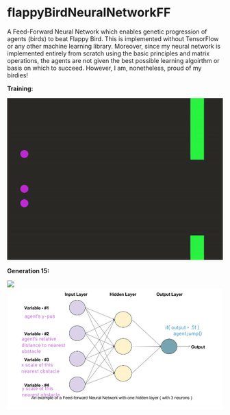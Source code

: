 # flappyBirdNeuralNetworkFF
A Feed-Forward Neural Network which enables genetic progression of agents (birds) to beat Flappy Bird.
This is implemented without TensorFlow or any other machine learning library.
Moreover, since my neural network is implemented entirely from scratch using the basic principles and matrix operations, the agents are not given the best possible learning algoirthm or basis on which to succeed. However, I am, nonetheless, proud of my birdies!

**Training:**

![](flapNNGIF.gif)

**Generation 15:**

![](flapGen15GIF.gif)
![](ffDiagram.png)
